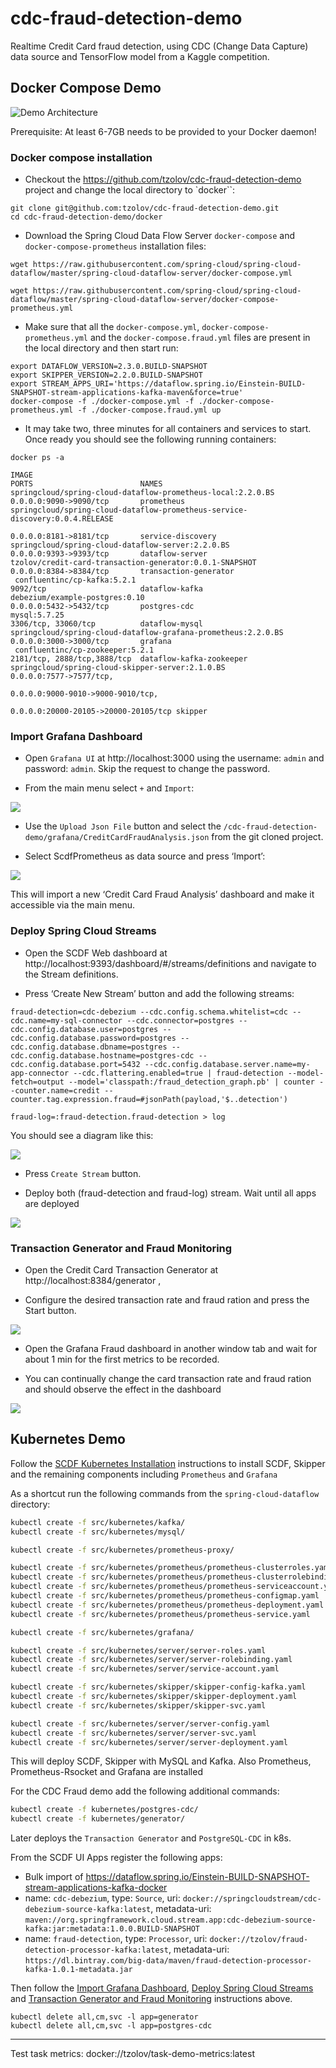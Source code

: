 # cdc-fraud-detection-demo
Realtime Credit Card fraud detection, using CDC (Change Data Capture) data source and TensorFlow model from a Kaggle competition.


## Docker Compose Demo

![Demo Architecture](./images/real-time-credit-card-fraud-detection.png)


Prerequisite: At least 6-7GB needs to be provided to your Docker daemon! 

### Docker compose installation

* Checkout the https://github.com/tzolov/cdc-fraud-detection-demo project and change the local directory to `docker``:

```
git clone git@github.com:tzolov/cdc-fraud-detection-demo.git
cd cdc-fraud-detection-demo/docker
```

* Download the Spring Cloud Data Flow Server `docker-compose` and `docker-compose-prometheus` installation files:

```
wget https://raw.githubusercontent.com/spring-cloud/spring-cloud-dataflow/master/spring-cloud-dataflow-server/docker-compose.yml
```
```
wget https://raw.githubusercontent.com/spring-cloud/spring-cloud-dataflow/master/spring-cloud-dataflow-server/docker-compose-prometheus.yml
```

* Make sure that all the `docker-compose.yml`, `docker-compose-prometheus.yml` and the `docker-compose.fraud.yml` files are present in the local directory and then start run:

```
export DATAFLOW_VERSION=2.3.0.BUILD-SNAPSHOT
export SKIPPER_VERSION=2.2.0.BUILD-SNAPSHOT
export STREAM_APPS_URI='https://dataflow.spring.io/Einstein-BUILD-SNAPSHOT-stream-applications-kafka-maven&force=true'
docker-compose -f ./docker-compose.yml -f ./docker-compose-prometheus.yml -f ./docker-compose.fraud.yml up
```

* It may take two, three minutes for all containers and services to start. Once ready you should see the following running containers:

```
docker ps -a

IMAGE                                                             PORTS                        NAMES
springcloud/spring-cloud-dataflow-prometheus-local:2.2.0.BS       0.0.0.0:9090->9090/tcp       prometheus
springcloud/spring-cloud-dataflow-prometheus-service-discovery:0.0.4.RELEASE 
                                                                  0.0.0.0:8181->8181/tcp       service-discovery
springcloud/spring-cloud-dataflow-server:2.2.0.BS                 0.0.0.0:9393->9393/tcp       dataflow-server
tzolov/credit-card-transaction-generator:0.0.1-SNAPSHOT           0.0.0.0:8384->8384/tcp       transaction-generator
 confluentinc/cp-kafka:5.2.1                                      9092/tcp                     dataflow-kafka
debezium/example-postgres:0.10                                    0.0.0.0:5432->5432/tcp       postgres-cdc
mysql:5.7.25                                                      3306/tcp, 33060/tcp          dataflow-mysql
springcloud/spring-cloud-dataflow-grafana-prometheus:2.2.0.BS     0.0.0.0:3000->3000/tcp       grafana
 confluentinc/cp-zookeeper:5.2.1                                  2181/tcp, 2888/tcp,3888/tcp  dataflow-kafka-zookeeper
springcloud/spring-cloud-skipper-server:2.1.0.BS                  0.0.0.0:7577->7577/tcp, 
                                                                  0.0.0.0:9000-9010->9000-9010/tcp,         
                                                                  0.0.0.0:20000-20105->20000-20105/tcp skipper
```

### Import Grafana Dashboard

* Open `Grafana UI` at http://localhost:3000 using the username: `admin` and password: `admin`. Skip the request to change the password. 

* From the main menu select `+` and `Import`:

![](./images/dashboard-import-1.png)

* Use the `Upload Json File` button and select the `/cdc-fraud-detection-demo/grafana/CreditCardFraudAnalysis.json` from the git cloned project.

* Select ScdfPrometheus as data source and press ‘Import’:

![](./images/dashboard-import-2.png)

This will import a new ‘Credit Card Fraud Analysis’ dashboard and make it accessible via the main menu.

### Deploy Spring Cloud Streams

* Open the SCDF Web dashboard at http://localhost:9393/dashboard/#/streams/definitions and navigate to the  Stream definitions.

* Press ‘Create New Stream’ button and add the following streams:

```
fraud-detection=cdc-debezium --cdc.config.schema.whitelist=cdc --cdc.name=my-sql-connector --cdc.connector=postgres --cdc.config.database.user=postgres --cdc.config.database.password=postgres --cdc.config.database.dbname=postgres --cdc.config.database.hostname=postgres-cdc --cdc.config.database.port=5432 --cdc.config.database.server.name=my-app-connector --cdc.flattering.enabled=true | fraud-detection --model-fetch=output --model='classpath:/fraud_detection_graph.pb' | counter --counter.name=credit --counter.tag.expression.fraud=#jsonPath(payload,'$..detection')

fraud-log=:fraud-detection.fraud-detection > log
```

You should see a diagram like this: 

![](./images/scdf-cdc-fraud-pipeline.png)

* Press `Create Stream` button.

* Deploy both (fraud-detection and fraud-log) stream. Wait until all apps are deployed

![](./images/runtime-applications.png)

### Transaction Generator and Fraud Monitoring

* Open the Credit Card Transaction Generator at http://localhost:8384/generator , 

* Configure the desired transaction rate and fraud ration and press the Start button.

![](./credit-card-transaction-generator/src/main/resources/static/creadit-card-transaction-generator-ui.png)

* Open the Grafana Fraud dashboard in another window tab and wait for about 1 min for the first metrics to be recorded.

* You can continually change the card transaction rate and fraud ration and should observe the effect in the dashboard

![](./images/fraud-grafana-dashboard.png)

## Kubernetes Demo

Follow the [SCDF Kubernetes Installation](https://dataflow.spring.io/docs/installation/kubernetes/kubectl/) instructions to install SCDF, Skipper and the remaining components including `Prometheus` and `Grafana`

As a shortcut run the following commands from the `spring-cloud-dataflow` directory: 
```bash
kubectl create -f src/kubernetes/kafka/
kubectl create -f src/kubernetes/mysql/

kubectl create -f src/kubernetes/prometheus-proxy/

kubectl create -f src/kubernetes/prometheus/prometheus-clusterroles.yaml
kubectl create -f src/kubernetes/prometheus/prometheus-clusterrolebinding.yaml
kubectl create -f src/kubernetes/prometheus/prometheus-serviceaccount.yaml
kubectl create -f src/kubernetes/prometheus/prometheus-configmap.yaml
kubectl create -f src/kubernetes/prometheus/prometheus-deployment.yaml
kubectl create -f src/kubernetes/prometheus/prometheus-service.yaml

kubectl create -f src/kubernetes/grafana/

kubectl create -f src/kubernetes/server/server-roles.yaml
kubectl create -f src/kubernetes/server/server-rolebinding.yaml
kubectl create -f src/kubernetes/server/service-account.yaml

kubectl create -f src/kubernetes/skipper/skipper-config-kafka.yaml
kubectl create -f src/kubernetes/skipper/skipper-deployment.yaml
kubectl create -f src/kubernetes/skipper/skipper-svc.yaml

kubectl create -f src/kubernetes/server/server-config.yaml
kubectl create -f src/kubernetes/server/server-svc.yaml
kubectl create -f src/kubernetes/server/server-deployment.yaml
```
This will deploy SCDF, Skipper with MySQL and Kafka. Also Prometheus, Prometheus-Rsocket and Grafana are installed 

For the CDC Fraud demo add the following additional commands: 
```bash
kubectl create -f kubernetes/postgres-cdc/
kubectl create -f kubernetes/generator/
```
Later deploys the `Transaction Generator` and `PostgreSQL-CDC` in k8s. 

From the SCDF UI Apps register the following apps:

* Bulk import of https://dataflow.spring.io/Einstein-BUILD-SNAPSHOT-stream-applications-kafka-docker
* name: `cdc-debezium`, type: `Source`, uri: `docker://springcloudstream/cdc-debezium-source-kafka:latest`, metadata-uri: `maven://org.springframework.cloud.stream.app:cdc-debezium-source-kafka:jar:metadata:1.0.0.BUILD-SNAPSHOT`
* name: `fraud-detection`, type: `Processor`, uri: `docker://tzolov/fraud-detection-processor-kafka:latest`, metadata-uri: `https://dl.bintray.com/big-data/maven/fraud-detection-processor-kafka-1.0.1-metadata.jar`

Then follow the [Import Grafana Dashboard](https://github.com/tzolov/cdc-fraud-detection-demo#import-grafana-dashboard), [Deploy Spring Cloud Streams](https://github.com/tzolov/cdc-fraud-detection-demo#deploy-spring-cloud-streams) and [Transaction Generator and Fraud Monitoring](https://github.com/tzolov/cdc-fraud-detection-demo#transaction-generator-and-fraud-monitoring) instructions above.

```
kubectl delete all,cm,svc -l app=generator
kubectl delete all,cm,svc -l app=postgres-cdc
```
---
Test task metrics: docker://tzolov/task-demo-metrics:latest
